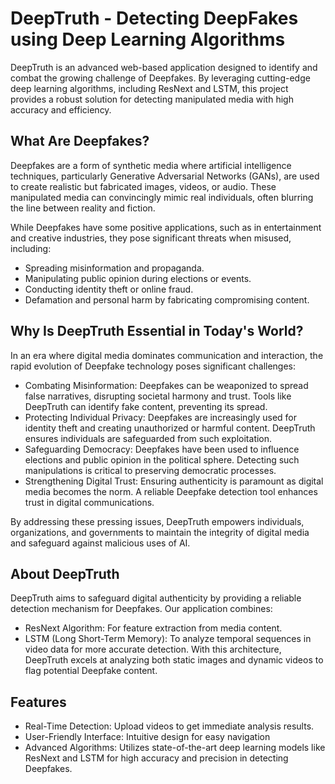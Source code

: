 # DeepTruth - Detecting DeepFakes using Deep Learning Algorithms
DeepTruth is an advanced web-based application designed to identify and combat the growing challenge of Deepfakes. By leveraging cutting-edge deep learning algorithms, including ResNext and LSTM, this project provides a robust solution for detecting manipulated media with high accuracy and efficiency.

## What Are Deepfakes?
Deepfakes are a form of synthetic media where artificial intelligence techniques, particularly Generative Adversarial Networks (GANs), are used to create realistic but fabricated images, videos, or audio. These manipulated media can convincingly mimic real individuals, often blurring the line between reality and fiction.

While Deepfakes have some positive applications, such as in entertainment and creative industries, they pose significant threats when misused, including:

- Spreading misinformation and propaganda.
- Manipulating public opinion during elections or events.
- Conducting identity theft or online fraud.
- Defamation and personal harm by fabricating compromising content.

## Why Is DeepTruth Essential in Today's World?
In an era where digital media dominates communication and interaction, the rapid evolution of Deepfake technology poses significant challenges:

- Combating Misinformation: Deepfakes can be weaponized to spread false narratives, disrupting societal harmony and trust. Tools like DeepTruth can identify fake content, preventing its spread.
- Protecting Individual Privacy: Deepfakes are increasingly used for identity theft and creating unauthorized or harmful content. DeepTruth ensures individuals are safeguarded from such exploitation.
- Safeguarding Democracy: Deepfakes have been used to influence elections and public opinion in the political sphere. Detecting such manipulations is critical to preserving democratic processes.
- Strengthening Digital Trust: Ensuring authenticity is paramount as digital media becomes the norm. A reliable Deepfake detection tool enhances trust in digital communications.

By addressing these pressing issues, DeepTruth empowers individuals, organizations, and governments to maintain the integrity of digital media and safeguard against malicious uses of AI.

## About DeepTruth
DeepTruth aims to safeguard digital authenticity by providing a reliable detection mechanism for Deepfakes. Our application combines:

- ResNext Algorithm: For feature extraction from media content.
- LSTM (Long Short-Term Memory): To analyze temporal sequences in video data for more accurate detection.
With this architecture, DeepTruth excels at analyzing both static images and dynamic videos to flag potential Deepfake content.

## Features
- Real-Time Detection: Upload videos to get immediate analysis results.
- User-Friendly Interface: Intuitive design for easy navigation
- Advanced Algorithms: Utilizes state-of-the-art deep learning models like ResNext and LSTM for high accuracy and precision in detecting Deepfakes.
